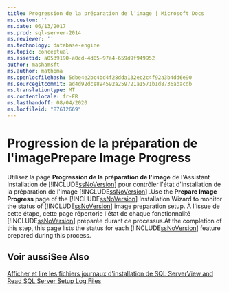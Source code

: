 ```yaml
---
title: Progression de la préparation de l’image | Microsoft Docs
ms.custom: ''
ms.date: 06/13/2017
ms.prod: sql-server-2014
ms.reviewer: ''
ms.technology: database-engine
ms.topic: conceptual
ms.assetid: a0539190-a0cd-4d05-97a4-659d9f949952
author: mashamsft
ms.author: mathoma
ms.openlocfilehash: 5dbe4e2bc4bd4f28dda132ec2c4f92a3b4dd6e90
ms.sourcegitcommit: ad4d92dce894592a259721a1571b1d8736abacdb
ms.translationtype: MT
ms.contentlocale: fr-FR
ms.lasthandoff: 08/04/2020
ms.locfileid: "87612669"
---
```

# <a name="prepare-image-progress"></a><span data-ttu-id="b9e4d-102">Progression de la préparation de l'image</span><span class="sxs-lookup"><span data-stu-id="b9e4d-102">Prepare Image Progress</span></span>
  <span data-ttu-id="b9e4d-103">Utilisez la page **Progression de la préparation de l'image** de l'Assistant Installation de [!INCLUDE[ssNoVersion](../../includes/ssnoversion-md.md)] pour contrôler l'état d'installation de la préparation de l'image [!INCLUDE[ssNoVersion](../../includes/ssnoversion-md.md)] .</span><span class="sxs-lookup"><span data-stu-id="b9e4d-103">Use the **Prepare Image Progress** page of the [!INCLUDE[ssNoVersion](../../includes/ssnoversion-md.md)] Installation Wizard to monitor the status of [!INCLUDE[ssNoVersion](../../includes/ssnoversion-md.md)] image preparation setup.</span></span> <span data-ttu-id="b9e4d-104">À l'issue de cette étape, cette page répertorie l'état de chaque fonctionnalité [!INCLUDE[ssNoVersion](../../includes/ssnoversion-md.md)] préparée durant ce processus.</span><span class="sxs-lookup"><span data-stu-id="b9e4d-104">At the completion of this step, this page lists the status for each [!INCLUDE[ssNoVersion](../../includes/ssnoversion-md.md)] feature prepared during this process.</span></span>  
  
## <a name="see-also"></a><span data-ttu-id="b9e4d-105">Voir aussi</span><span class="sxs-lookup"><span data-stu-id="b9e4d-105">See Also</span></span>  
 [<span data-ttu-id="b9e4d-106">Afficher et lire les fichiers journaux d'installation de SQL Server</span><span class="sxs-lookup"><span data-stu-id="b9e4d-106">View and Read SQL Server Setup Log Files</span></span>](../../database-engine/install-windows/view-and-read-sql-server-setup-log-files.md)  
  
  
